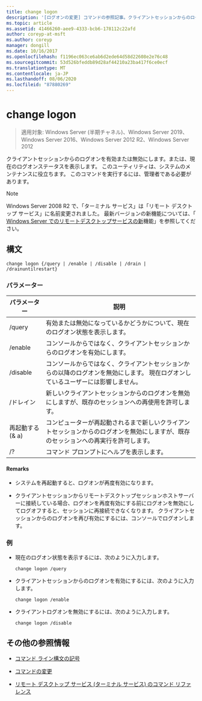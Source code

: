 ```yaml
---
title: change logon
description: '[ログオンの変更] コマンドの参照記事。クライアントセッションからのログオンを有効または無効にしたり、現在のログオンステータスを表示したりします。'
ms.topic: article
ms.assetid: 41466260-aee9-4333-bcb6-178112c22afd
author: coreyp-at-msft
ms.author: coreyp
manager: dongill
ms.date: 10/16/2017
ms.openlocfilehash: f1196ec063ce6ab6d2ede64d58d22608e2e76c48
ms.sourcegitcommit: 53d526bfeddb89d28af44210a23ba417f6ce0ecf
ms.translationtype: MT
ms.contentlocale: ja-JP
ms.lasthandoff: 08/06/2020
ms.locfileid: "87880269"
---
```

# <a name="change-logon"></a>change logon

> 適用対象: Windows Server (半期チャネル)、Windows Server 2019、Windows Server 2016、Windows Server 2012 R2、Windows Server 2012

クライアントセッションからのログオンを有効または無効にします。または、現在のログオンステータスを表示します。 このユーティリティは、システムのメンテナンスに役立ちます。 このコマンドを実行するには、管理者である必要があります。

> [!NOTE]
> Windows Server 2008 R2 で、「ターミナル サービス」は「リモート デスクトップ サービス」に名前変更されました。 最新バージョンの新機能については、「 [Windows Server でのリモートデスクトップサービスの新](/previous-versions/windows/it-pro/windows-server-2012-r2-and-2012/dn283323(v=ws.11))機能」を参照してください。

## <a name="syntax"></a>構文

```
change logon {/query | /enable | /disable | /drain | /drainuntilrestart}
```

### <a name="parameters"></a>パラメーター

| パラメーター | 説明 |
| --------- | ----------- |
| /query | 有効または無効になっているかどうかについて、現在のログオン状態を表示します。 |
| /enable | コンソールからではなく、クライアントセッションからのログオンを有効にします。 |
| /disable | コンソールからではなく、クライアントセッションからの以降のログオンを無効にします。 現在ログオンしているユーザーには影響しません。 |
| /ドレイン | 新しいクライアントセッションからのログオンを無効にしますが、既存のセッションへの再使用を許可します。 |
| 再起動する (& a) | コンピューターが再起動されるまで新しいクライアントセッションからのログオンを無効にしますが、既存のセッションへの再実行を許可します。 |
| /? | コマンド プロンプトにヘルプを表示します。 |

#### <a name="remarks"></a>Remarks

- システムを再起動すると、ログオンが再度有効になります。

- クライアントセッションからリモートデスクトップセッションホストサーバーに接続している場合、ログオンを再度有効にする前にログオンを無効にしてログオフすると、セッションに再接続できなくなります。 クライアントセッションからのログオンを再び有効にするには、コンソールでログオンします。

### <a name="examples"></a>例

- 現在のログオン状態を表示するには、次のように入力します。

  ```
  change logon /query
  ```

- クライアントセッションからのログオンを有効にするには、次のように入力します。

  ```
  change logon /enable
  ```

- クライアントログオンを無効にするには、次のように入力します。

  ```
  change logon /disable
  ```

## <a name="additional-references"></a>その他の参照情報

- [コマンド ライン構文の記号](command-line-syntax-key.md)

- [コマンドの変更](change.md)

- [リモート デスクトップ サービス (ターミナル サービス) のコマンド リファレンス](remote-desktop-services-terminal-services-command-reference.md)
